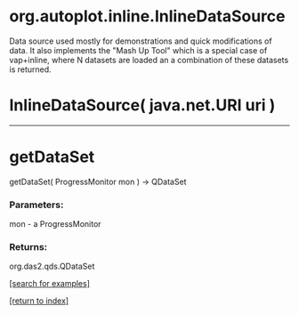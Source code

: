 # org.autoplot.inline.InlineDataSource

Data source used mostly for demonstrations and quick modifications
 of data.  It also implements the "Mash Up Tool" which is a special
 case of vap+inline, where N datasets are loaded an a combination of these
 datasets is returned.

# InlineDataSource( java.net.URI uri )


***
<a name="getDataSet"></a>
# getDataSet
getDataSet( ProgressMonitor mon ) &rarr; QDataSet



### Parameters:
mon - a ProgressMonitor

### Returns:
org.das2.qds.QDataSet


<a href="https://github.com/autoplot/dev/search?q=getDataSet&unscoped_q=getDataSet">[search for examples]</a>

<a href="https://github.com/autoplot/documentation/blob/master/javadoc/index-all.md">[return to index]</a>

